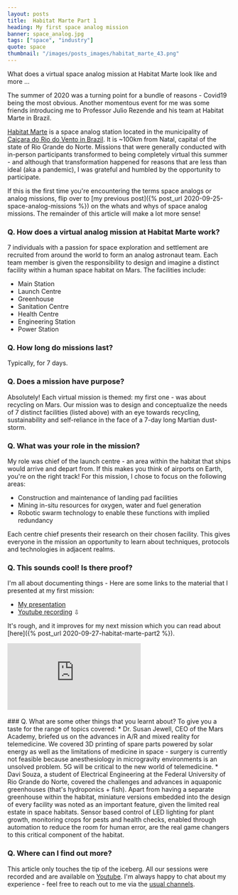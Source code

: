 ```yaml
---
layout: posts
title:  Habitat Marte Part 1
heading: My first space analog mission
banner: space_analog.jpg
tags: ["space", "industry"]
quote: space
thumbnail: "/images/posts_images/habitat_marte_43.png"
---
```

What does a virtual space analog mission at Habitat Marte look like and more ...
<!--more-->

The summer of 2020 was a turning point for a bundle of reasons - Covid19 being the most obvious. Another momentous event for me was some friends introducing me to Professor Julio Rezende and his team at Habitat Marte in Brazil. 

[Habitat Marte](<http://www.habitatmarte.com/>) is a space analog station located in the municipality of [Caiçara do Rio do Vento in Brazil](https://goo.gl/maps/fxbxGofz4tgraKVA6). It is ~100km from Natal, capital of the state of Rio Grande do Norte. Missions that were generally conducted with in-person participants transformed to being completely virtual this summer - and although that transformation happened for reasons that are less than ideal (aka a pandemic), I was grateful and humbled by the opportunity to participate. 

If this is the first time you're encountering the terms space analogs or analog missions, flip over to [my previous post]({% post_url 2020-09-25-space-analog-missions %}) on the whats and whys of space analog missions. The remainder of this article will make a lot more sense!

### Q. How does a virtual analog mission at Habitat Marte work?
<p><span class="image right"><img src="/images/posts_images/habitat_marte_43.png" alt="" /></span>7 individuals with a passion for space exploration and settlement are recruited from around the world to form an analog astronaut team. Each team member is given the responsibility to design and imagine a distinct facility within a human space habitat on Mars. The facilities include:
<ul>
<li> Main Station</li>
<li> Launch Centre</li>
<li> Greenhouse</li>
<li> Sanitation Centre</li>
<li> Health Centre</li>
<li> Engineering Station</li>
<li> Power Station</li></ul>
</p>

### Q. How long do missions last?
Typically, for 7 days.

### Q. Does a mission have purpose?
Absolutely! Each virtual mission is themed: my first one - was about recycling on Mars. Our mission was to design and conceptualize the needs of 7 distinct facilities (listed above) with an eye towards recycling, sustainability and self-reliance in the face of a 7-day long Martian dust-storm. 

### Q. What was your role in the mission?
My role was chief of the launch centre - an area within the habitat that ships would arrive and depart from. If this makes you think of airports on Earth, you're on the right track! For this mission, I chose to focus on the following areas:
* Construction and maintenance of landing pad facilities
* Mining in-situ resources for oxygen, water and fuel generation
* Robotic swarm technology to enable these functions with implied redundancy

Each centre chief presents their research on their chosen facility. This gives everyone in the mission an opportunity to learn about techniques, protocols and technologies in adjacent realms. 

### Q. This sounds cool! Is there proof?
I'm all about documenting things - Here are some links to the material that I presented at my first mission:
* [My presentation](https://drive.google.com/file/d/1pTrI9WQLP_bdtZDMExhG6S2QyblRRq3b/view?usp=sharing)
* [Youtube recording](https://www.youtube.com/watch?v=1kD_FpYEfxA)
&#8681;

It's rough, and it improves for my next mission which you can read about [here]({% post_url 2020-09-27-habitat-marte-part2 %}). 
<div class="youtube-container">
    <iframe class="youtube-iframe" src="https://www.youtube.com/embed/1kD_FpYEfxA" frameborder="0" allow="accelerometer; autoplay; clipboard-write; encrypted-media; gyroscope; picture-in-picture" allowfullscreen></iframe>
</div>

<br/>
### Q. What are some other things that you learnt about?
To give you a taste for the range of topics covered:
* Dr. Susan Jewell, CEO of the Mars Academy, briefed us on the advances in A/R and mixed reality for telemedicine. We covered 3D printing of spare parts powered by solar energy as well as the limitations of medicine in space - surgery is currently not feasible because anesthesiology in microgravity environments is an unsolved problem. 5G will be critical to the new world of telemedicine. 
* Davi Souza, a student of Electrical Engineering at the Federal University of Rio Grande do Norte, covered the challenges and advances in aquaponic greenhouses (that's hydroponics + fish). Apart from having a separate greenhouse within the habitat, miniature versions embedded into the design of every facility was noted as an important feature, given the limited real estate in space habitats. Sensor based control of LED lighting for plant growth, monitoring crops for pests and health checks, enabled through automation to reduce the room for human error, are the real game changers to this critical component of the habitat. 

### Q. Where can I find out more? 
This article only touches the tip of the iceberg. All our sessions were recorded and are available on [Youtube](https://www.youtube.com/HabitatMarte). I'm always happy to chat about my experience - feel free to reach out to me via the [usual channels](/contact).
